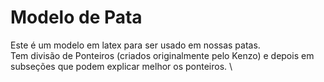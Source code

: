 # Modelo de Pata

Este é um modelo em latex para ser usado em nossas patas.\
Tem divisão de Ponteiros (criados originalmente pelo Kenzo) e depois em subseções que podem explicar melhor os ponteiros. \
